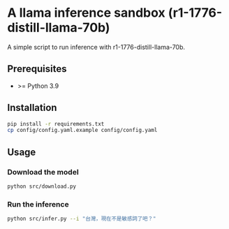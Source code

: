 # A llama inference sandbox (r1-1776-distill-llama-70b)

A simple script to run inference with r1-1776-distill-llama-70b.

## Prerequisites

- \>= Python 3.9

## Installation

```bash
pip install -r requirements.txt
cp config/config.yaml.example config/config.yaml
```

## Usage

### Download the model

```bash
python src/download.py
```

### Run the inference

```bash
python src/infer.py --i "台灣，現在不是敏感詞了吧？"
```
